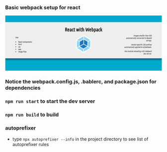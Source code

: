 ### Basic webpack setup for react

![screen cap](./src/img/screencap.png)

### Notice the webpack.config.js, .bablerc, and package.json for dependencies

### `npm run start` to start the dev server

### `npm run build` to build

### autoprefixer

- type `npx autoprefixer --info` in the project directory to see list of autoprefixer rules
